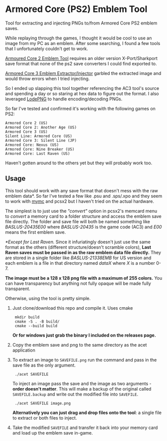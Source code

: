 # Armored Core (PS2) Emblem Tool

Tool for extracting and injecting PNGs to/from Armored Core PS2 emblem saves.

While replaying through the games, I thought it would be cool to use an image from
my PC as an emblem. After some searching, I found a few tools that I unfortunately
couldn't get to work.

[Armoured Core 2 Emblem Tool](https://www.ps2savetools.com/download/armoured-core-2-emblem-tool/)
requires an older version X-Port/Sharkport save format that none of the ps2 save
converters I could find exported to.

[Armored Core 3 Emblem Extractor/Injector](https://www.vg-resource.com/thread-23051.html)
garbled the extracted image and would throw errors when I tried injecting.

So I ended up slapping this tool together referencing the AC3 tool's source and
spending a day or so staring at hex data to figure out the format. I also leveraged
[LodePNG](https://lodev.org/lodepng/) to handle encoding/decoding PNGs.

So far I've tested and confirmed it's working with the following games on PS2:

    Armored Core 2 (US)
    Armored Core 2: Another Age (US)
    Armored Core 3 (US)
    Silent Line: Armored Core (US)
    Armored Core 3: Silent Line (JP)
    Armored Core: Nexus (US)
    Armored Core: Nine Breaker (US)
    Armored Core: Last Raven (US)

Haven't gotten around to the others yet but they will probably work too.

## Usage

This tool should work with any save format that doesn't mess with the raw emblem
data\*. So far I've tested a few like .psu and .sps/.xpo and they seem to work with
[mymc](http://www.csclub.uwaterloo.ca:11068/mymc/) and pcsx2 but I haven't tried
on the actual hardware.

The simplest is to just use the *"convert"* option in pcsx2's memcard menu to 
*convert* a memory card to a folder structure and access the emblem save file
directly. The folder and save file will both be named something like *BASLUS-20435E00*
where *BASLUS-20435* is the game code (AC3) and *E00* means the first emblem save.

*\*Except for Last Raven.* Since it infuriatingly doesn't just use the same format 
as the others (different structure/doesn't scramble colors),
**Last Raven saves must be passed in as the raw emblem data file directly.**
They are stored in a single folder like *BASLUS-21338EMB* for US version and
each emblem is a file in that directory named *dataX* where *X* is a number 0-7.

**The image must be a 128 x 128 png file with a maximum of 255 colors.** 
You can have transparency but anything not fully opaque will be made fully
transparent.

Otherwise, using the tool is pretty simple. 

1. Just clone/download this repo and compile it. Uses cmake

        mkdir build
        cmake -S . -B build/
        cmake --build build
        
    **Or for windows just grab the binary I included on the releases page.** 

2. Copy the emblem save and png to the same directory as the acet application

3. To extract an image to ``SAVEFILE.png`` run the command and pass in the save file as 
    the only argument.

        ./acet SAVEFILE

    To inject an image pass the save and the image as two arguments - **order doesn't matter**.
    This will make a backup of the original called ``SAVEFILE.backup`` and write 
    out the modified file into ``SAVEFILE``.

        ./acet SAVEFILE image.png

    **Alternatively you can just drag and drop files onto the tool**: a single file 
    to extract or both files to inject.

4. Take the modified ``SAVEFILE`` and transfer it back into your memory card and
    load up the emblem save in-game.